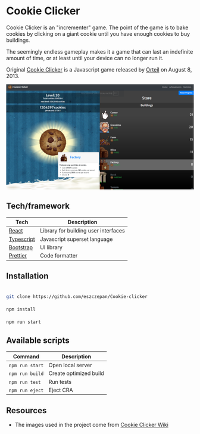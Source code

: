 # Cookie Clicker

Cookie Clicker is an "incrementer" game. The point of the game is to bake cookies by clicking on a giant cookie until you have enough cookies to buy buildings.

The seemingly endless gameplay makes it a game that can last an indefinite amount of time, or at least until your device can no longer run it.

Original [Cookie Clicker](http://orteil.dashnet.org/cookieclicker/) is a Javascript game released by [Orteil](https://cookieclicker.fandom.com/wiki/Orteil) on August 8, 2013.

<p align="center">
  <img src="./src/assets/images/screenshots/screenshot-1.png" alt="Cookie-Clicker-screenshot">
</p>

## Tech/framework

| Tech                                          | Description                          |
| --------------------------------------------- | ------------------------------------ |
| [React](https://reactjs.org/)                 | Library for building user interfaces |
| [Typescript](https://www.typescriptlang.org/) | Javascript superset language         |
| [Bootstrap](https://getbootstrap.com/)        | UI library                           |
| [Prettier](https://prettier.io/)              | Code formatter                       |

## Installation

```bash

git clone https://github.com/eszczepan/Cookie-clicker

npm install

npm run start

```

## Available scripts

| Command         | Description            |
| --------------- | ---------------------- |
| `npm run start` | Open local server      |
| `npm run build` | Create optimized build |
| `npm run test`  | Run tests              |
| `npm run eject` | Eject CRA              |

## Resources

- The images used in the project come from [Cookie Clicker Wiki](https://cookieclicker.fandom.com/wiki/Category:Images)
